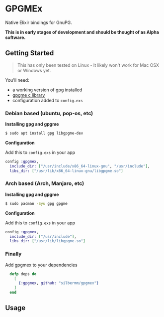 # GPGMEx

Native Elixir bindings for GnuPG.

**This is in early stages of development and should be thought of as Alpha software.**

## Getting Started

> This has only been tested on Linux - It likely won't work for
> Mac OSX or Windows yet.

You'll need:
  * a working version of [gpg](https://gnupg.org/) installed
  * [gpgme c library](https://gnupg.org/related_software/gpgme/index.html)
  * configuration added to `config.exs` 

### Debian based (ubuntu, pop-os, etc)

**Installing gpg and gpgme**

```bash
$ sudo apt install gpg libgpgme-dev
```

**Configuration**

Add this to `config.exs` in your app

```elixir
config :gpgmex,
  include_dir: ["/usr/include/x86_64-linux-gnu", "/usr/include"],
  libs_dir: ["/usr/lib/x86_64-linux-gnu/libgpgme.so"]
```

### Arch based (Arch, Manjaro, etc)

**Installing gpg and gpgme**

```bash
$ sudo pacman -Syu gpg gpgme
```

**Configuration**

Add this to `config.exs` in your app

```elixir
config :gpgmex,
  include_dir: ["/usr/include"],
  libs_dir: ["/usr/lib/libgpgme.so"]
```

### Finally

Add gpgmex to your dependencies
```elixir
  defp deps do
    [
      {:gpgmex, github: "silbermm/gpgmex"}
    ]
  end
```

## Usage


